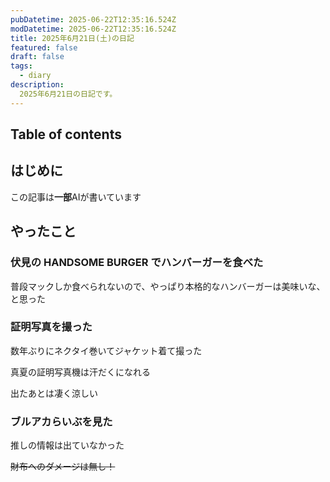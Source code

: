 ```yaml
---
pubDatetime: 2025-06-22T12:35:16.524Z
modDatetime: 2025-06-22T12:35:16.524Z
title: 2025年6月21日(土)の日記
featured: false
draft: false
tags:
  - diary
description:
  2025年6月21日の日記です。
---
```


## Table of contents

## はじめに

この記事は**一部**AIが書いています

## やったこと

### 伏見の HANDSOME BURGER でハンバーガーを食べた

普段マックしか食べられないので、やっぱり本格的なハンバーガーは美味いな、と思った

### 証明写真を撮った

数年ぶりにネクタイ巻いてジャケット着て撮った

真夏の証明写真機は汗だくになれる

出たあとは凄く涼しい

### ブルアカらいぶを見た

推しの情報は出ていなかった

~~財布へのダメージは無し！~~
